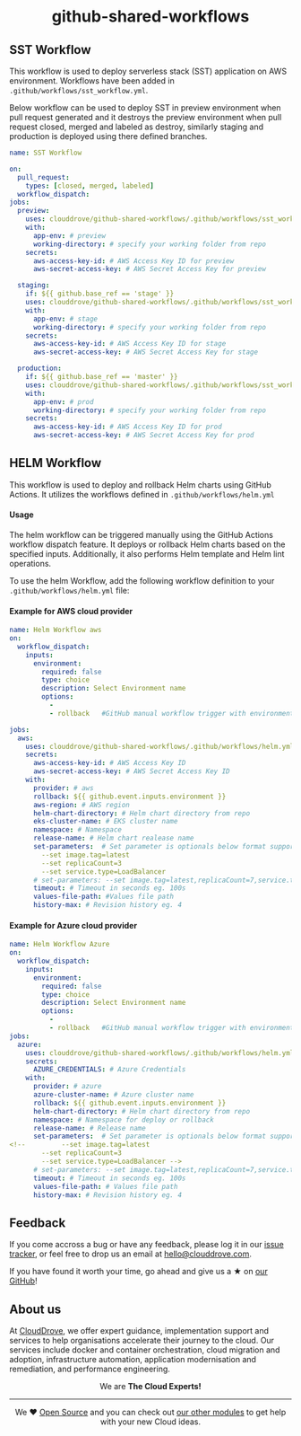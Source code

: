 <h1 align="center">github-shared-workflows</h1>

## SST Workflow

This workflow is used to deploy serverless stack (SST) application on AWS environment. Workflows have been added in `.github/workflows/sst_workflow.yml`.

Below workflow can be used to deploy SST in preview environment when pull request generated and it destroys the preview environment when pull request closed, merged and labeled as destroy, similarly staging and production is deployed using there defined branches.

```yaml
name: SST Workflow

on:
  pull_request: 
    types: [closed, merged, labeled]
  workflow_dispatch:
jobs:
  preview:
    uses: clouddrove/github-shared-workflows/.github/workflows/sst_workflow.yml@master
    with:
      app-env: # preview                  
      working-directory: # specify your working folder from repo
    secrets:
      aws-access-key-id: # AWS Access Key ID for preview
      aws-secret-access-key: # AWS Secret Access Key for preview

  staging:
    if: ${{ github.base_ref == 'stage' }}
    uses: clouddrove/github-shared-workflows/.github/workflows/sst_workflow.yml@master
    with:
      app-env: # stage                      
      working-directory: # specify your working folder from repo
    secrets:
      aws-access-key-id: # AWS Access Key ID for stage
      aws-secret-access-key: # AWS Secret Access Key for stage

  production:
    if: ${{ github.base_ref == 'master' }}
    uses: clouddrove/github-shared-workflows/.github/workflows/sst_workflow.yml@master
    with:
      app-env: # prod                   
      working-directory: # specify your working folder from repo
    secrets:
      aws-access-key-id: # AWS Access Key ID for prod
      aws-secret-access-key: # AWS Secret Access Key for prod
```

## HELM Workflow
This workflow is used to deploy and rollback Helm charts using GitHub Actions. It utilizes the workflows defined in `.github/workflows/helm.yml`

#### Usage
The helm workflow can be triggered manually using the GitHub Actions workflow dispatch feature. It deploys or rollback Helm charts based on the specified inputs. Additionally, it also performs Helm template and Helm lint operations.

To use the helm Workflow, add the following workflow definition to your `.github/workflows/helm.yml` file:

#### Example for AWS cloud provider

```yaml
name: Helm Workflow aws
on:
  workflow_dispatch:
    inputs:
      environment:
        required: false 
        type: choice
        description: Select Environment name
        options:
          - 
          - rollback   #GitHub manual workflow trigger with environment selection for rollback

jobs:
  aws:
    uses: clouddrove/github-shared-workflows/.github/workflows/helm.yml@master
    secrets:
      aws-access-key-id: # AWS Access Key ID
      aws-secret-access-key: # AWS Secret Access Key ID
    with:
      provider: # aws
      rollback: ${{ github.event.inputs.environment }}
      aws-region: # AWS region 
      helm-chart-directory: # Helm chart directory from repo
      eks-cluster-name: # EKS cluster name
      namespace: # Namespace 
      release-name: # Helm chart realease name
      set-parameters:  # Set parameter is optionals below format support set parameters you can use 1 format from below options
        --set image.tag=latest
        --set replicaCount=3
        --set service.type=LoadBalancer
      # set-parameters: --set image.tag=latest,replicaCount=7,service.type=LoadBalancer
      timeout: # Timeout in seconds eg. 100s
      values-file-path: #Values file path
      history-max: # Revision history eg. 4 
```

#### Example for Azure cloud provider

```yaml
name: Helm Workflow Azure
on:
  workflow_dispatch:
    inputs:
      environment:
        required: false 
        type: choice
        description: Select Environment name
        options:
          - 
          - rollback   #GitHub manual workflow trigger with environment selection for rollback
jobs:
  azure:
    uses: clouddrove/github-shared-workflows/.github/workflows/helm.yml@master
    secrets:
      AZURE_CREDENTIALS: # Azure Credentials
    with:
      provider: # azure
      azure-cluster-name: # Azure cluster name
      rollback: ${{ github.event.inputs.environment }}
      helm-chart-directory: # Helm chart directory from repo
      namespace: # Namespace for deploy or rollback
      release-name: # Release name
      set-parameters:  # Set parameter is optionals below format support set parameters you can use 1 format from below options
<!--         --set image.tag=latest
        --set replicaCount=3
        --set service.type=LoadBalancer -->
      # set-parameters: --set image.tag=latest,replicaCount=7,service.type=LoadBalancer
      timeout: # Timeout in seconds eg. 100s
      values-file-path: # Values file path
      history-max: # Revision history eg. 4 
```

## Feedback 
If you come accross a bug or have any feedback, please log it in our [issue tracker](https://github.com/clouddrove/terraform-azure-aks/issues), or feel free to drop us an email at [hello@clouddrove.com](mailto:hello@clouddrove.com).

If you have found it worth your time, go ahead and give us a ★ on [our GitHub](https://github.com/clouddrove/terraform-azure-aks)!

## About us

At [CloudDrove][website], we offer expert guidance, implementation support and services to help organisations accelerate their journey to the cloud. Our services include docker and container orchestration, cloud migration and adoption, infrastructure automation, application modernisation and remediation, and performance engineering.

<p align="center">We are <b> The Cloud Experts!</b></p>
<hr />
<p align="center">We ❤️  <a href="https://github.com/clouddrove">Open Source</a> and you can check out <a href="https://github.com/clouddrove">our other modules</a> to get help with your new Cloud ideas.</p>

  [website]: https://clouddrove.com
  [github]: https://github.com/clouddrove
  [linkedin]: https://cpco.io/linkedin
  [twitter]: https://twitter.com/clouddrove/
  [email]: https://clouddrove.com/contact-us.html
  [terraform_modules]: https://github.com/clouddrove?utf8=%E2%9C%93&q=terraform-&type=&language=
